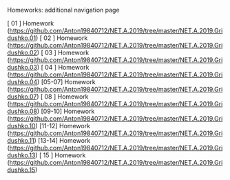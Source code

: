 Homeworks: additional navigation page

[  01 ] Homework (https://github.com/Anton19840712/NET.A.2019/tree/master/NET.A.2019.Gridushko.01)
[  02 ] Homework (https://github.com/Anton19840712/NET.A.2019/tree/master/NET.A.2019.Gridushko.02)
[  03 ] Homework (https://github.com/Anton19840712/NET.A.2019/tree/master/NET.A.2019.Gridushko.03)
[  04 ] Homework (https://github.com/Anton19840712/NET.A.2019/tree/master/NET.A.2019.Gridushko.04)
[05-07] Homework (https://github.com/Anton19840712/NET.A.2019/tree/master/NET.A.2019.Gridushko.07)
[  08 ] Homework (https://github.com/Anton19840712/NET.A.2019/tree/master/NET.A.2019.Gridushko.08)
[09-10] Homework (https://github.com/Anton19840712/NET.A.2019/tree/master/NET.A.2019.Gridushko.10)
[11-12] Homework (https://github.com/Anton19840712/NET.A.2019/tree/master/NET.A.2019.Gridushko.11)
[13-14] Homework (https://github.com/Anton19840712/NET.A.2019/tree/master/NET.A.2019.Gridushko.13)
[  15 ] Homework (https://github.com/Anton19840712/NET.A.2019/tree/master/NET.A.2019.Gridushko.15)


